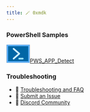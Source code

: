 ```yaml
---
title: 🪄 0xmdk
---
```



### PowerShell Samples

![Pws_Icon](/cus_img/pws_icon-002.png)[PWS_APP_Detect](PWS_Detect_installed_app.md)


### Troubleshooting
- 🚧 [Troubleshooting and FAQ](notes/troubleshooting.md)
- 🐛 [Submit an Issue](https://github.com/jackyzha0/quartz/issues)
- 👀 [Discord Community](https://discord.gg/cRFFHYye7t)